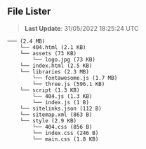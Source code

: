 ## File Lister
<!-- File Lister Display -->
> **Last Update**: 31/05/2022 18:25:24 UTC

```
─── (2.4 MB) 
    └── 404.html (2.1 KB)
    └── assets (73 KB) 
        └── logo.jpg (73 KB)
    └── index.html (2.5 KB)
    └── libraries (2.3 MB) 
        └── fontawesome.js (1.7 MB)
        └── three.js (596.1 KB)
    └── script (1.3 KB) 
        └── 404.js (1.3 KB)
        └── index.js (1 B)
    └── sitelinks.json (112 B)
    └── sitemap.xml (863 B)
    └── style (2.9 KB) 
        └── 404.css (856 B)
        └── index.css (246 B)
        └── main.css (1.8 KB)
```
<!-- File Lister Display -->
